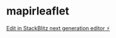 # mapirleaflet

[Edit in StackBlitz next generation editor ⚡️](https://stackblitz.com/~/github.com/hasannazem1450/mapirleaflet)